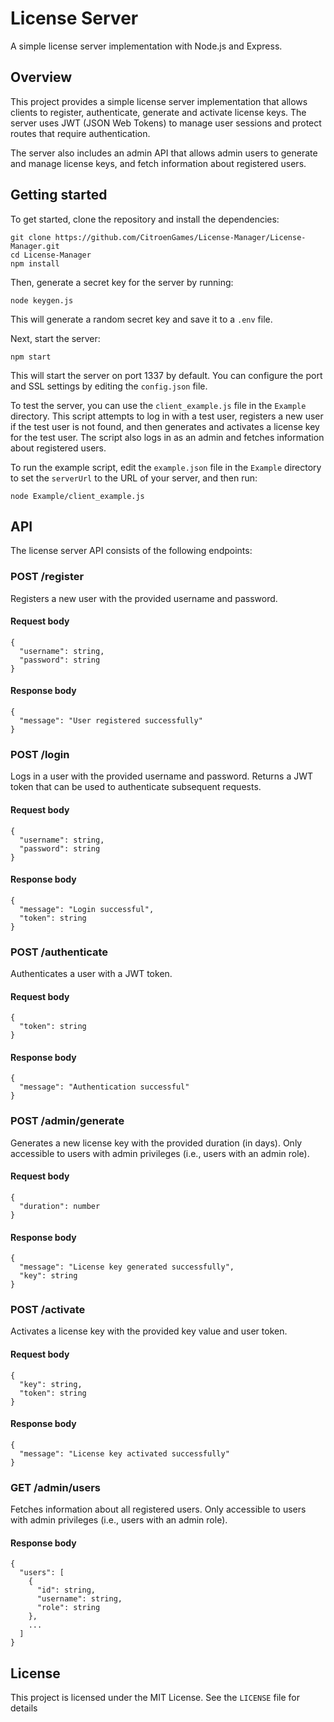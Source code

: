 # License Server

A simple license server implementation with Node.js and Express.

## Overview

This project provides a simple license server implementation that allows clients to register, authenticate, generate and activate license keys. The server uses JWT (JSON Web Tokens) to manage user sessions and protect routes that require authentication.

The server also includes an admin API that allows admin users to generate and manage license keys, and fetch information about registered users.

## Getting started

To get started, clone the repository and install the dependencies:

```
git clone https://github.com/CitroenGames/License-Manager/License-Manager.git
cd License-Manager
npm install
```

Then, generate a secret key for the server by running:

```
node keygen.js
```

This will generate a random secret key and save it to a `.env` file.

Next, start the server:

```
npm start
```

This will start the server on port 1337 by default. You can configure the port and SSL settings by editing the `config.json` file.

To test the server, you can use the `client_example.js` file in the `Example` directory. This script attempts to log in with a test user, registers a new user if the test user is not found, and then generates and activates a license key for the test user. The script also logs in as an admin and fetches information about registered users.

To run the example script, edit the `example.json` file in the `Example` directory to set the `serverUrl` to the URL of your server, and then run:

```
node Example/client_example.js
```

## API

The license server API consists of the following endpoints:

### POST /register

Registers a new user with the provided username and password.

#### Request body

```
{
  "username": string,
  "password": string
}
```

#### Response body

```
{
  "message": "User registered successfully"
}
```

### POST /login

Logs in a user with the provided username and password. Returns a JWT token that can be used to authenticate subsequent requests.

#### Request body

```
{
  "username": string,
  "password": string
}
```

#### Response body

```
{
  "message": "Login successful",
  "token": string
}
```

### POST /authenticate

Authenticates a user with a JWT token.

#### Request body

```
{
  "token": string
}
```

#### Response body

```
{
  "message": "Authentication successful"
}
```

### POST /admin/generate

Generates a new license key with the provided duration (in days). Only accessible to users with admin privileges (i.e., users with an admin role).

#### Request body

```
{
  "duration": number
}
```

#### Response body

```
{
  "message": "License key generated successfully",
  "key": string
}
```

### POST /activate

Activates a license key with the provided key value and user token.

#### Request body

```
{
  "key": string,
  "token": string
}
```

#### Response body

```
{
  "message": "License key activated successfully"
}
```

### GET /admin/users

Fetches information about all registered users. Only accessible to users with admin privileges (i.e., users with an admin role).

#### Response body

```
{
  "users": [
    {
      "id": string,
      "username": string,
      "role": string
    },
    ...
  ]
}
```

## License

This project is licensed under the MIT License. See the `LICENSE` file for details

